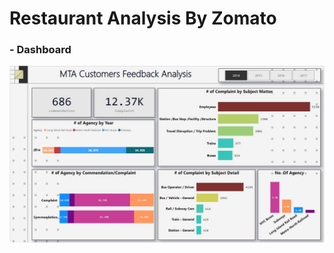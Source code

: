 
# Restaurant Analysis By Zomato

### - Dashboard
![alt tag](https://github.com/sahilpatni95/iNeuron-Internship-Projects/blob/main/Churn%20Analysis/Capture1.JPG)
